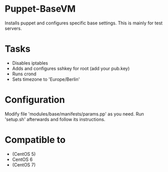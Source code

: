 # Puppet-BaseVM

Installs puppet and configures specific base settings.
This is mainly for test servers.

# Tasks
- Disables iptables
- Adds and configures sshkey for root (add your pub.key)
- Runs crond
- Sets timezone to 'Europe/Berlin' 


# Configuration
Modify file 'modules/base/manifests/params.pp' as you need.
Run 'setup.sh' afterwards and follow its instructions.


# Compatible to
- (CentOS 5)
- CentOS 6
- (CentOS 7)
